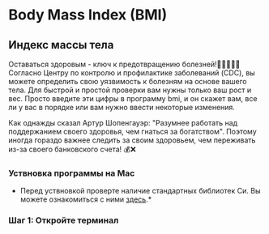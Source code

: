 # Body Mass Index (BMI)
## Индекс массы тела
Оставаться здоровым - ключ к предотвращению болезней!🏃🏼‍♂️💪🏼
Согласно Центру по контролю и профилактике заболеваний (CDC), вы можете определить свою уязвимость к болезням на основе вашего тела. Для быстрой и простой проверки вам нужны только ваш рост и вес. Просто введите эти цифры в программу bmi, и он скажет вам, все ли у вас в порядке или вам нужно ввести некоторые изменения.

Как однажды сказал Артур Шопенгауэр: "Разумнее работать над поддержанием своего здоровья, чем гнаться за богатством". Поэтому иногда гораздо важнее следить за своим здоровьем, чем переживать из-за своего банковского счета! 💰❌
### Уствновка программы на Mac
* Перед уствновкой проверте наличие стандартных библиотек Си. Вы можете ознакомиться с ними [здесь](https://github.com/smalkov-net/Testing-C.git).*

### Шаг 1: Откройте терминал

